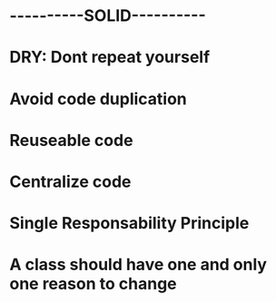 # ----------SOLID----------


# DRY: Dont repeat yourself
 # Avoid code duplication
 # Reuseable code
 # Centralize code
 
 
# Single Responsability Principle
 # A class should have one and only one reason to change
